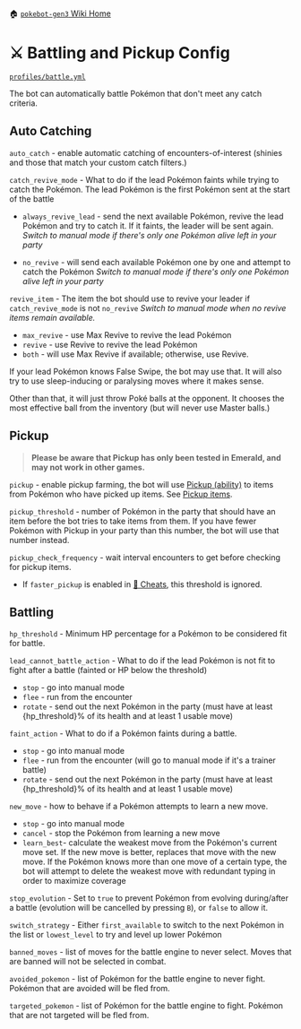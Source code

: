 🏠 [`pokebot-gen3` Wiki Home](../Readme.md)

# ⚔ Battling and Pickup Config

[`profiles/battle.yml`](../../modules/config/templates/battle.yml)

The bot can automatically battle Pokémon that don't meet any catch criteria.

## Auto Catching

`auto_catch` - enable automatic catching of encounters-of-interest (shinies and those that match your custom catch filters.)

`catch_revive_mode` - What to do if the lead Pokémon faints while trying to catch the Pokémon.
The lead Pokémon is the first Pokémon sent at the start of the battle

- `always_revive_lead` - send the next available Pokémon, revive the lead Pokémon and try to catch it. 
If it faints, the leader will be sent again.
_Switch to manual mode if there's only one Pokémon alive left in your party_

- `no_revive` -  will send each available Pokémon one by one and attempt to catch the Pokémon
_Switch to manual mode if there's only one Pokémon alive left in your party_

`revive_item` - The item the bot should use to revive your leader if `catch_revive_mode` is not `no_revive`
_Switch to manual mode when no revive items remain available._

- `max_revive` - use Max Revive to revive the lead Pokémon
- `revive` - use Revive to revive the lead Pokémon
- `both` - will use Max Revive if available; otherwise, use Revive.

If your lead Pokémon knows False Swipe, the bot may use that. It will also try to use sleep-inducing or paralysing moves
where it makes sense.

Other than that, it will just throw Poké balls at the opponent. It chooses the most effective ball from the inventory
(but will never use Master balls.)

## Pickup

> **Please be aware that Pickup has only been tested in Emerald, and may not work in other games.**

`pickup` - enable pickup farming, the bot will use [Pickup (ability)](<https://bulbapedia.bulbagarden.net/wiki/Pickup_(Ability)>) to items from Pokémon who have picked up items. See [Pickup items](<https://bulbapedia.bulbagarden.net/wiki/Pickup_(Ability)#Items_received>).

`pickup_threshold` - number of Pokémon in the party that should have an item before the bot tries to take items from them. If you have fewer Pokémon with Pickup in your party than this number, the bot will use that number instead.

`pickup_check_frequency` - wait interval encounters to get before checking for pickup items.

- If `faster_pickup` is enabled in [💎 Cheats](Configuration%20-%20Cheats.md), this threshold is ignored.

## Battling

`hp_threshold` - Minimum HP percentage for a Pokémon to be considered fit for battle.

`lead_cannot_battle_action` - What to do if the lead Pokémon is not fit to fight after a battle (fainted or HP below the threshold)

- `stop` - go into manual mode
- `flee` - run from the encounter
- `rotate` - send out the next Pokémon in the party (must have at least {hp_threshold}% of its health and at least 1 usable move)

`faint_action` - What to do if a Pokémon faints during a battle.

- `stop` - go into manual mode
- `flee` - run from the encounter (will go to manual mode if it's a trainer battle)
- `rotate` - send out the next Pokémon in the party (must have at least {hp_threshold}% of its health and at least 1 usable move)

`new_move` - how to behave if a Pokémon attempts to learn a new move.

- `stop` - go into manual mode
- `cancel` - stop the Pokémon from learning a new move
- `learn_best`- calculate the weakest move from the Pokémon's current move set. If the new move is better, replaces that move with the new move. If the Pokémon knows more than one move of a certain type, the bot will attempt to delete the weakest move with redundant typing in order to maximize coverage

`stop_evolution` - Set to `true` to prevent Pokémon from evolving during/after a battle (evolution will be cancelled by pressing `B`), or `false` to allow it.

`switch_strategy` - Either `first_available` to switch to the next Pokémon in the list or `lowest_level` to try and level up lower Pokémon

`banned_moves` - list of moves for the battle engine to never select. Moves that are banned will not be selected in combat.

`avoided_pokemon` - list of Pokémon for the battle engine to never fight. Pokémon that are avoided will be fled from.

`targeted_pokemon` - list of Pokémon for the battle engine to fight. Pokémon that are not targeted will be fled from.
